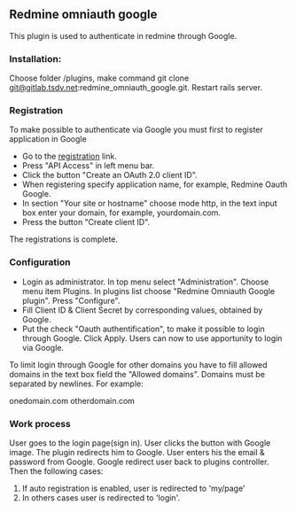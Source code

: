 ## Redmine omniauth google

This plugin is used to authenticate in redmine through Google.

### Installation:

Choose folder /plugins, make command git clone git@gitlab.tsdv.net:redmine_omniauth_google.git. Restart rails server.

### Registration

To make possible to authenticate via Google you must first to register application in Google

* Go to the [registration](https://code.google.com/apis/console) link. 
* Press "API Access" in left menu bar.
* Click the button "Create an OAuth 2.0 client ID".
* When registering specify application name, for example, Redmine Oauth Google.
* In section "Your site or hostname" choose mode http, in the text input box enter your domain, for example, yourdomain.com. 
* Press the button "Create client ID".

The registrations is complete.

### Configuration

* Login as administrator. In top menu select "Administration". Choose menu item Plugins. In plugins list choose "Redmine Omniauth Google plugin". Press "Configure". 
* Fill Сlient ID & Client Secret by corresponding values, obtained by Google. 
* Put the check "Oauth authentification", to make it possible to login through Google. Click Apply. Users can now to use apportunity to login via Google.

To limit login through Google for other domains you have to fill allowed domains in the text box field the "Allowed domains". Domains must be separated by newlines. For example:

onedomain.com
otherdomain.com

### Work process

User goes to the login page(sign in). User clicks the button with Google image. The plugin redirects him to Google. User enters his the еmail & password from Google. Google redirect user back to plugins controller. Then the following cases:
1. If auto registration is enabled, user is redirected to 'my/page'
2. In  others cases user is redirected to 'login'.